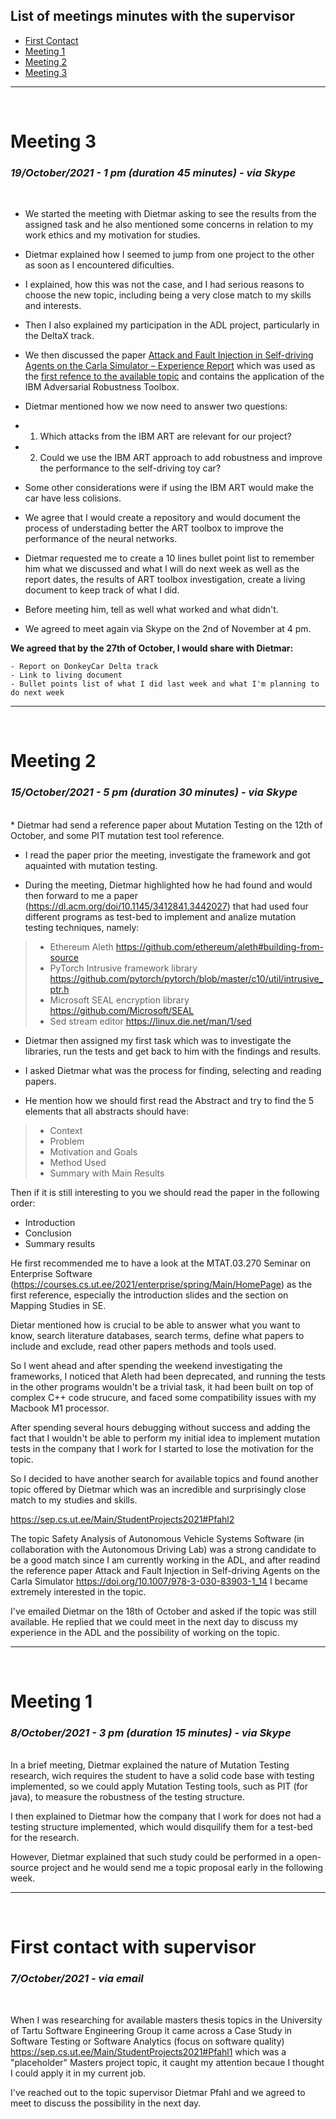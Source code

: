 ## List of meetings minutes with the supervisor

* [First Contact](#first-contact-with-supervisor)
* [Meeting 1](#meeting-1)
* [Meeting 2](#meeting-2)
* [Meeting 3](#meeting-3)

<hr>
<br>

# Meeting 3
### *19/October/2021 - 1 pm (duration 45 minutes) - via Skype*
<br>

* We started the meeting with Dietmar asking to see the results from the assigned task and he also mentioned some concerns in relation to my work ethics and my motivation for studies. 

* Dietmar explained how I seemed to jump from one project to the other as soon as I encountered dificulties. 

* I explained, how this was not the case, and I had serious reasons to choose the new topic, including being a very close match to my skills and interests. 

* Then I also explained my participation in the ADL project, particularly in the DeltaX track. 

* We then discussed the paper [Attack and Fault Injection in Self-driving Agents on the Carla Simulator – Experience Report](https://doi.org/10.1007/978-3-030-83903-1_14) which was used as the [first refence to the available topic](https://sep.cs.ut.ee/Main/StudentProjects2021#Pfahl2) and contains the application of the IBM Adversarial Robustness Toolbox.

* Dietmar mentioned how we now need to answer two questions:

* 1) Which attacks from the IBM ART are relevant for our project?
* 2) Could we use the IBM ART approach to add robustness and improve the performance to the self-driving toy car?

* Some other considerations were if using the IBM ART would make the car have less colisions.

* We agree that I would create a repository and would document the process of understading better the ART toolbox to improve the performance of the neural networks. 

* Dietmar requested me to create a 10 lines bullet point list to remember him what we discussed and what I will do next week as well as the report dates, the results of ART toolbox investigation, create a living document to keep track of what I did.

* Before meeting him, tell as well what worked and what didn't.

* We agreed to meet again via Skype on the 2nd of November at 4 pm.

**We agreed that by the 27th of October, I would share with Dietmar:**
```
- Report on DonkeyCar Delta track
- Link to living document
- Bullet points list of what I did last week and what I'm planning to do next week
```
<hr>
<br>

# Meeting 2 
### *15/October/2021 - 5 pm (duration 30 minutes) - via Skype*
<br>
* Dietmar had send a reference paper about Mutation Testing on the 12th of October, and some PIT mutation test tool reference.

* I read the paper prior the meeting, investigate the framework and got aquainted with mutation testing.

* During the meeting, Dietmar highlighted how he had found and would then forward to me a paper (https://dl.acm.org/doi/10.1145/3412841.3442027) that had used four different programs as test-bed to implement and analize mutation testing techniques, namely:

>- Ethereum Aleth https://github.com/ethereum/aleth#building-from-source
>- PyTorch Intrusive framework library https://github.com/pytorch/pytorch/blob/master/c10/util/intrusive_ptr.h
>- Microsoft SEAL encryption library  https://github.com/Microsoft/SEAL
>- Sed stream editor https://linux.die.net/man/1/sed

* Dietmar then assigned my first task which was to investigate the libraries, run the tests and get back to him with the findings and results. 

* I asked Dietmar what was the process for finding, selecting and reading papers.

* He mention how we should first read the Abstract and try to find the 5 elements that all abstracts should have:

>- Context
>- Problem
>- Motivation and Goals
>- Method Used
>- Summary with Main Results

Then if it is still interesting to you we should read the paper in the following order:

- Introduction
- Conclusion
- Summary results

He first recommended me to have a look at the MTAT.03.270 Seminar on Enterprise Software (https://courses.cs.ut.ee/2021/enterprise/spring/Main/HomePage) as the first reference, especially the introduction slides and the section on Mapping Studies in SE.

Dietar mentioned how is crucial to be able to answer what you want to know, search literature databases, search terms, define what papers to include and exclude, read other papers methods and tools used. 

So I went ahead and after spending the weekend investigating the frameworks, I noticed that Aleth had been deprecated, and running the tests in the other programs wouldn't be a trivial task, it had been built on top of complex C++ code strucure, and faced some compatibility issues with my Macbook M1 processor. 

After spending several hours debugging without success and adding the fact that I wouldn't be able to perform my initial idea to implement mutation tests in the company that I work for I started to lose the motivation for the topic. 

So I decided to have another search for available topics and found another topic offered by Dietmar which was an incredible and surprisingly close match to my studies and skills. 

https://sep.cs.ut.ee/Main/StudentProjects2021#Pfahl2

The topic Safety Analysis of Autonomous Vehicle Systems Software (in collaboration with the Autonomous Driving Lab) was a strong candidate to be a good match since I am currently working in the ADL, and after readind the reference paper Attack and Fault Injection in Self-driving Agents on the Carla Simulator https://doi.org/10.1007/978-3-030-83903-1_14 I became extremely interested in the topic.

I've emailed Dietmar on the 18th of October and asked if the topic was still available. He replied that we could meet in the next day to discuss my experience in the ADL and the possibility of working on the topic.
<hr>
<br>

# Meeting 1 
### *8/October/2021 - 3 pm (duration 15 minutes) - via Skype*
<br>
In a brief meeting, Dietmar explained the nature of Mutation Testing research, wich requires the student to have a solid code base with testing implemented, so we could apply Mutation Testing tools, such as PIT (for java), to measure the robustness of the testing structure. 

I then explained to Dietmar how the company that I work for does not had a testing structure implemented, which would disquilify them for a test-bed for the research. 

However, Dietmar explained that such study could be performed in a open-source project and he would send me a topic proposal early in the following week. 

<hr>
<br>

# First contact with supervisor 
### *7/October/2021 - via email*
<br>

When I was researching for available masters thesis topics in the University of Tartu Software Engineering Group it came across a Case Study in Software Testing or Software Analytics (focus on software quality)  https://sep.cs.ut.ee/Main/StudentProjects2021#Pfahl1 which was a "placeholder" Masters project topic, it caught my attention becaue I thought I could apply it in my current job.

I've reached out to the topic supervisor Dietmar Pfahl and we agreed to meet to discuss the possibility in the next day.
